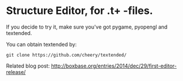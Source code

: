 # Structure Editor, for .t+ -files.

If you decide to try it, make sure you've got pygame, pyopengl and textended.

You can obtain textended by:

    git clone https://github.com/cheery/textended/

Related blog post: http://boxbase.org/entries/2014/dec/29/first-editor-release/
